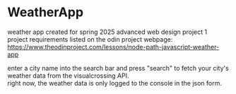 # WeatherApp
weather app created for spring 2025 advanced web design project 1 <br>
project requirements listed on the odin project webpage: <br>
https://www.theodinproject.com/lessons/node-path-javascript-weather-app

enter a city name into the search bar and press "search" to fetch your city's weather data from the visualcrossing API. <br>
right now, the weather data is only logged to the console in the json form.

